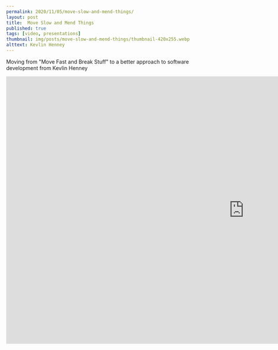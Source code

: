 ```yaml
---
permalink: 2020/11/05/move-slow-and-mend-things/
layout: post
title:  Move Slow and Mend Things
published: true
tags: [video, presentations]
thumbnail: img/posts/move-slow-and-mend-things/thumbnail-420x255.webp
alttext: Kevlin Henney
--- 
```


Moving from "Move Fast and Break Stuff" to a better approach to software development from Kevlin Henney

<iframe width="1280" height="720" src="https://www.youtube.com/embed/1kklyq4XYpw" frameborder="0" allow="accelerometer; autoplay; clipboard-write; encrypted-media; gyroscope; picture-in-picture" allowfullscreen></iframe>
